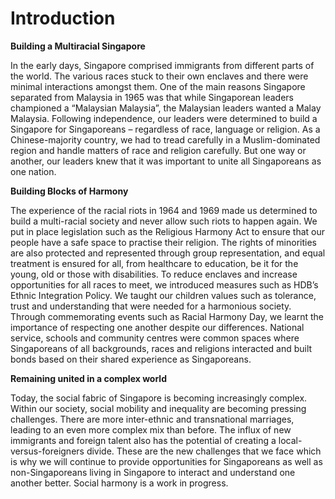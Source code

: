 # Introduction

**Building a Multiracial Singapore**

In the early days, Singapore comprised immigrants from different parts of the world. The various races stuck to their own enclaves and there were minimal interactions amongst them. One of the main reasons Singapore separated from Malaysia in 1965 was that while Singaporean leaders championed a “Malaysian Malaysia”, the Malaysian leaders wanted a Malay Malaysia. Following independence, our leaders were determined to build a Singapore for Singaporeans – regardless of race, language or religion. As a Chinese-majority country, we had to tread carefully in a Muslim-dominated region and handle matters of race and religion carefully. But one way or another, our leaders knew that it was important to unite all Singaporeans as one nation. 

**Building Blocks of Harmony**

The experience of the racial riots in 1964 and 1969 made us determined to build a multi-racial society and never allow such riots to happen again. We put in place legislation such as the Religious Harmony Act to ensure that our people have a safe space to practise their religion. The rights of minorities are also protected and represented through group representation, and equal treatment is ensured for all, from healthcare to education, be it for the young, old or those with disabilities. To reduce enclaves and increase opportunities for all races to meet, we introduced measures such as HDB’s Ethnic Integration Policy. We taught our children values such as tolerance, trust and understanding that were needed for a harmonious society. Through commemorating events such as Racial Harmony Day, we learnt the importance of respecting one another despite our differences. National service, schools and community centres were common spaces where Singaporeans of all backgrounds, races and religions interacted and built bonds based on their shared experience as Singaporeans. 

**Remaining united in a complex world**

Today, the social fabric of Singapore is becoming increasingly complex. Within our society, social mobility and inequality are becoming pressing challenges. There are more inter-ethnic and transnational marriages, leading to an even more complex mix than before. The influx of new immigrants and foreign talent also has the potential of creating a local-versus-foreigners divide. These are the new challenges that we face which is why we will continue to provide opportunities for Singaporeans as well as non-Singaporeans living in Singapore to interact and understand one another better. Social harmony is a work in progress.